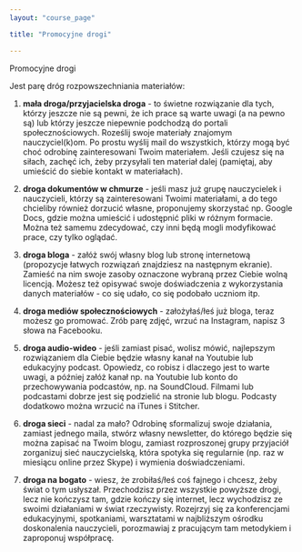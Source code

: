 ```yaml
---
layout: "course_page"

title: "Promocyjne drogi"

---
```


<div class="text-center screen-title">
Promocyjne drogi
</div>

<div class="screen-content">
  <p>
  Jest parę dróg rozpowszechniania materiałów:
  </p>
  
  <p>
  <ol>
    <p>
<strong><li class="number">mała droga/przyjacielska droga</strong> - to świetne rozwiązanie dla tych, którzy jeszcze nie są pewni, że ich prace są warte uwagi (a na pewno są) lub którzy jeszcze niepewnie podchodzą do portali społecznościowych. Roześlij swoje materiały znajomym nauczyciel(k)om. Po prostu wyślij mail do wszystkich, którzy mogą być choć odrobinę zainteresowani Twoim materiałem. Jeśli czujesz się na siłach, zachęć ich, żeby przysyłali ten materiał dalej (pamiętaj, aby umieścić do siebie kontakt w materiałach).</li>
      </p>
    <p>
<strong><li class="number">droga dokumentów w chmurze</strong> - jeśli masz już grupę nauczycielek i nauczycieli, którzy są zainteresowani Twoimi materiałami, a do tego chcieliby również dorzucić własne, proponujemy skorzystać np. Google Docs, gdzie można umieścić i udostępnić pliki w różnym formacie. Można też samemu zdecydować, czy inni będą mogli modyfikować prace, czy tylko oglądać.</li>
      </p>
    <p>
<strong><li class="number">droga bloga</strong> - załóż swój własny blog lub stronę internetową (propozycje łatwych rozwiązań znajdziesz na następnym ekranie). Zamieść na nim swoje zasoby oznaczone wybraną przez Ciebie wolną licencją. Możesz też opisywać swoje doświadczenia z wykorzystania danych materiałów - co się udało, co się podobało uczniom itp.</li>
      </p>
    <p>
<strong><li class="number">droga mediów społecznościowych</strong> - założyłaś/łeś już bloga, teraz możesz go promować. Zrób parę zdjęć, wrzuć na Instagram, napisz 3 słowa na Facebooku.</li>
      </p>
    <p>
<strong><li class="number">droga audio-wideo</strong> - jeśli zamiast pisać, wolisz mówić, najlepszym rozwiązaniem dla Ciebie będzie własny kanał na Youtubie lub edukacyjny podcast. Opowiedz, co robisz i dlaczego jest to warte uwagi, a później załóż kanał np. na Youtubie lub konto do przechowywania podcastów, np. na SoundCloud. Filmami lub podcastami dobrze jest się podzielić na stronie lub blogu. Podcasty dodatkowo można wrzucić na iTunes i Stitcher.</li>
      </p>
    <p>
<strong><li class="number">droga sieci</strong> - nadal za mało? Odrobinę sformalizuj swoje działania, zamiast jednego maila, stwórz własny newsletter, do którego będzie się można zapisać na Twoim blogu, zamiast rozproszonej grupy przyjaciół zorganizuj sieć nauczycielską, która spotyka się regularnie (np. raz w miesiącu online przez Skype) i wymienia doświadczeniami.</li>
      </p>
    <p>
<strong><li class="number">droga na bogato</strong> - wiesz, że zrobiłaś/łeś coś fajnego i chcesz, żeby świat o tym usłyszał. Przechodzisz przez wszystkie powyższe drogi, lecz nie kończysz tam, gdzie kończy się internet, lecz wychodzisz ze swoimi działaniami w świat rzeczywisty. Rozejrzyj się za konferencjami edukacyjnymi, spotkaniami, warsztatami w najbliższym ośrodku doskonalenia nauczycieli, porozmawiaj z pracującym tam metodykiem i zaproponuj współpracę.</li>
      </p>
</ol>
  </p>
  
  

</div> 
